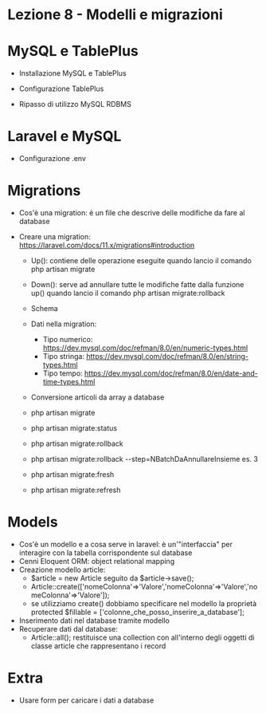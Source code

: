 # Lezione 8 - Modelli e migrazioni


# MySQL e TablePlus

- Installazione MySQL e TablePlus

- Configurazione TablePlus

- Ripasso di utilizzo MySQL RDBMS

# Laravel e MySQL

- Configurazione .env

# Migrations 

- Cos'è una migration: è un file che descrive delle modifiche da fare al database

- Creare una migration: https://laravel.com/docs/11.x/migrations#introduction
    - Up(): contiene delle operazione eseguite quando lancio il comando php artisan migrate
    - Down(): serve ad annullare tutte le modifiche fatte dalla funzione up() quando lancio il comando php artisan migrate:rollback
    - Schema
    - Dati nella migration:
        - Tipo numerico: https://dev.mysql.com/doc/refman/8.0/en/numeric-types.html
        - Tipo stringa: https://dev.mysql.com/doc/refman/8.0/en/string-types.html
        - Tipo tempo: https://dev.mysql.com/doc/refman/8.0/en/date-and-time-types.html

    - Conversione articoli da array a database

    - php artisan migrate
    - php artisan migrate:status
    - php artisan migrate:rollback
    - php artisan migrate:rollback --step=NBatchDaAnnullareInsieme  es. 3
    - php artisan migrate:fresh  
    - php artisan migrate:refresh

# Models

- Cos'è un modello e a cosa serve in laravel: è un'"interfaccia" per interagire con la tabella corrispondente sul database
- Cenni Eloquent ORM: object relational mapping 
- Creazione modello article:
    - $article = new Article seguito da $article->save();
    - Article::create(['nomeColonna'=>'Valore','nomeColonna'=>'Valore','nomeColonna'=>'Valore']);
    - se utilizziamo create() dobbiamo specificare nel modello la proprietà protected $fillable = ['colonne_che_posso_inserire_a_database'];
- Inserimento dati nel database tramite modello
- Recuperare dati dal database:
    - Article::all(); restituisce una collection con all'interno degli oggetti di classe article che rappresentano i record

# Extra 

- Usare form per caricare i dati a database